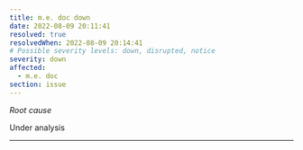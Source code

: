 ```yaml
---
title: m.e. doc down
date: 2022-08-09 20:11:41
resolved: true
resolvedWhen: 2022-08-09 20:14:41
# Possible severity levels: down, disrupted, notice
severity: down
affected:
  - m.e. doc
section: issue
---
```


*Root cause*

Under analysis

---


